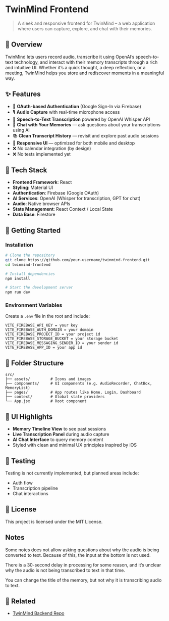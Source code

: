 # TwinMind Frontend

> A sleek and responsive frontend for TwinMind – a web application where users can capture, explore, and chat with their memories.

## 🧠 Overview

TwinMind lets users record audio, transcribe it using OpenAI’s speech-to-text technology, and interact with their memory transcripts through a rich and intuitive UI. Whether it’s a quick thought, a deep reflection, or a meeting, TwinMind helps you store and rediscover moments in a meaningful way.

## ✨ Features

- 🔐 **OAuth-based Authentication** (Google Sign-In via Firebase)
- 🎙️ **Audio Capture** with real-time microphone access
- 📝 **Speech-to-Text Transcription** powered by OpenAI Whisper API
- 💬 **Chat with Your Memories** — ask questions about your transcriptions using AI
- 📚 **Clean Transcript History** — revisit and explore past audio sessions
- 📱 **Responsive UI** — optimized for both mobile and desktop
- ❌ No calendar integration (by design)
- ❌ No tests implemented yet

## 🧰 Tech Stack

- **Frontend Framework**: React
- **Styling**: Material UI
- **Authentication**: Firebase (Google OAuth)
- **AI Services**: OpenAI (Whisper for transcription, GPT for chat)
- **Audio**: Native browser APIs
- **State Management**: React Context / Local State
- **Data Base**: Firestore

## 🚀 Getting Started

### Installation

```bash
# Clone the repository
git clone https://github.com/your-username/twinmind-frontend.git
cd twinmind-frontend

# Install dependencies
npm install

# Start the development server
npm run dev
```

### Environment Variables

Create a `.env` file in the root and include:

```env
VITE_FIREBASE_API_KEY = your key
VITE_FIREBASE_AUTH_DOMAIN = your domain
VITE_FIREBASE_PROJECT_ID = your project id
VITE_FIREBASE_STORAGE_BUCKET = your storage bucket
VITE_FIREBASE_MESSAGING_SENDER_ID = your sender id
VITE_FIREBASE_APP_ID = your app id

```

## 📂 Folder Structure

```
src/
├── assets/         # Icons and images
├── components/     # UI components (e.g. AudioRecorder, ChatBox, MemoryList)
├── pages/          # App routes like Home, Login, Dashboard
├── context/        # Global state providers
└── App.jsx         # Root component
```

## 📸 UI Highlights

- **Memory Timeline View** to see past sessions
- **Live Transcription Panel** during audio capture
- **AI Chat Interface** to query memory content
- Styled with clean and minimal UX principles inspired by iOS

## 🧪 Testing

Testing is not currently implemented, but planned areas include:

- Auth flow
- Transcription pipeline
- Chat interactions

## 📄 License

This project is licensed under the MIT License.

## Notes

Some notes does not allow asking questions about why the audio is being converted to text.
Because of this, the input at the bottom is not used.

There is a 30-second delay in processing for some reason, and it’s unclear why the audio is not being transcribed to text in that time.

You can change the title of the memory, but not why it is transcribing audio to text.

## 📎 Related

- [TwinMind Backend Repo](https://github.com/luisarevalo21/twinmind-assignment-backend)
